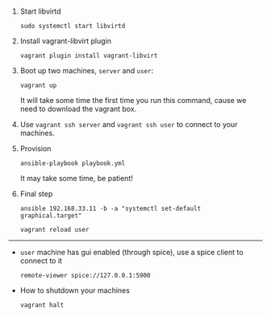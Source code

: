# 

1. Start libvirtd
   ```
   sudo systemctl start libvirtd
   ```

1. Install vagrant-libvirt plugin
   ```
   vagrant plugin install vagrant-libvirt
   ```

1. Boot up two machines, `server` and `user`:
   ```
   vagrant up
   ```
   It will take some time the first time you run this
   command, cause we need to download the vagrant box.


1. Use ```vagrant ssh server``` and ```vagrant ssh user``` to
   connect to your machines.

1. Provision
   ```
   ansible-playbook playbook.yml
   ```
   It may take some time, be patient!

1. Final step   
   ```
   ansible 192.168.33.11 -b -a "systemctl set-default graphical.target"
   ```
   ```
   vagrant reload user
   ```

---
- `user` machine has gui enabled (through spice), use a spice client
   to connect to it
   ```
   remote-viewer spice://127.0.0.1:5900
   ```

- How to shutdown your machines
   ```
   vagrant halt
   ```
